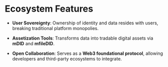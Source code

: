 # Ecosystem Features

* **User Sovereignty**: Ownership of identity and data resides with users, breaking traditional platform monopolies.

* **Assetization Tools**: Transforms data into tradable digital assets via **mDID** and **mfileDID**.

* **Open Collaboration**: Serves as a **Web3 foundational protocol**, allowing developers and third-party ecosystems to integrate.